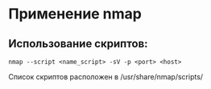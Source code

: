 # Применение nmap

## Использование скриптов:
```(bash)
nmap --script <name_script> -sV -p <port> <host>
```
Список скриптов расположен в /usr/share/nmap/scripts/

